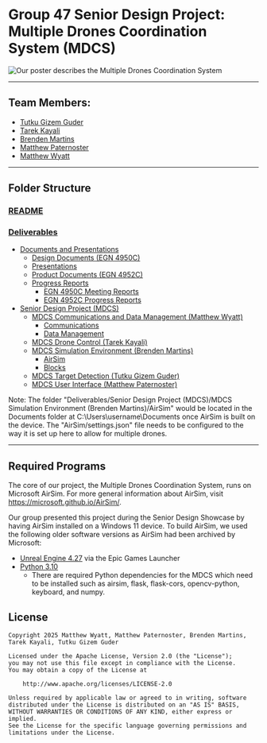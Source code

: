 # Group 47 Senior Design Project: Multiple Drones Coordination System (MDCS)

![Our poster describes the Multiple Drones Coordination System](https://www.fau.edu/engineering/senior-design/images/47.jpg)

---
## Team Members: 

 - [Tutku Gizem Guder](mailto:tguder2021@fau.edu)
 - [Tarek Kayali](mailto:tkayali2023@fau.edu)
 - [Brenden Martins](mailto:bmartins2013@fau.edu)
 - [Matthew Paternoster](mailto:mpaternoster2022@fau.edu)
 - [Matthew Wyatt](mailto:mwyatt2023@fau.edu)
---
## Folder Structure
### [README](README.md)
### [Deliverables](Deliverables)
- [Documents and Presentations](Deliverables/Documents%20and%20Presentations/)
  - [Design Documents (EGN 4950C)](Deliverables/Documents%20and%20Presentations/Design%20Documents%20(EGN%204950C)/)
  - [Presentations](Deliverables/Documents%20and%20Presentations/Presentations/)
  - [Product Documents (EGN 4952C)](Deliverables/Documents%20and%20Presentations/Product%20Documents%20(EGN%204952C)/)
  - [Progress Reports](Deliverables/Documents%20and%20Presentations/Progress%20Reports/)
    - [EGN 4950C Meeting Reports](Deliverables/Documents%20and%20Presentations/Progress%20Reports/EGN%204950C%20Meeting%20Reports/)
    - [EGN 4952C Progress Reports](Deliverables/Documents%20and%20Presentations/Progress%20Reports/EGN%204950C%20Meeting%20Reports/)
- [Senior Design Project (MDCS)](Deliverables/Senior%20Design%20Project%20(MDCS)/)
  - [MDCS Communications and Data Management (Matthew Wyatt)](Deliverables/Senior%20Design%20Project%20(MDCS)/MDCS%20Communications%20and%20Data%20Management%20(Matthew%20Wyatt)/)
    - [Communications](Deliverables/Senior%20Design%20Project%20(MDCS)/MDCS%20Communications%20and%20Data%20Management%20(Matthew%20Wyatt)/Communications)
    - [Data Management](Deliverables/Senior%20Design%20Project%20(MDCS)/MDCS%20Communications%20and%20Data%20Management%20(Matthew%20Wyatt)/Data%20Management)
  - [MDCS Drone Control (Tarek Kayali)](Deliverables/Senior%20Design%20Project%20(MDCS)/MDCS%20Drone%20Control%20(Tarek%20Kayali)/)
  - [MDCS Simulation Environment (Brenden Martins)](Deliverables/Senior%20Design%20Project%20(MDCS)/MDCS%20Simulation%20Environment%20(Brenden%20Martins)/)
    - [AirSim](Deliverables/Senior%20Design%20Project%20(MDCS)/MDCS%20Simulation%20Environment%20(Brenden%20Martins)/AirSim)
    - [Blocks](Deliverables/Senior%20Design%20Project%20(MDCS)/MDCS%20Simulation%20Environment%20(Brenden%20Martins)/Blocks)
  - [MDCS Target Detection (Tutku Gizem Guder)](Deliverables/Senior%20Design%20Project%20(MDCS)/MDCS%20Target%20Detection%20(Tutku%20Gizem%20Guder)/)
  - [MDCS User Interface (Matthew Paternoster)](Deliverables/Senior%20Design%20Project%20(MDCS)/MDCS%20User%20Interface%20(Matthew%20Paternoster)/)

Note: The folder "Deliverables/Senior Design Project (MDCS)/MDCS Simulation Environment (Brenden Martins)/AirSim" would be located in the Documents folder at C:\Users\username\Documents once AirSim is built on the device. The "AirSim/settings.json" file needs to be configured to the way it is set up here to allow for multiple drones.
___
## Required Programs
The core of our project, the Multiple Drones Coordination System, runs on Microsoft AirSim. For more general information about AirSim, visit https://microsoft.github.io/AirSim/.

Our group presented this project during the Senior Design Showcase by having AirSim installed on a Windows 11 device. To build AirSim, we used the following older software versions as AirSim had been archived by Microsoft:
- [Unreal Engine 4.27](https://www.unrealengine.com/download) via the Epic Games Launcher
- [Python 3.10](https://www.python.org/downloads/)
  - There are required Python dependencies for the MDCS which need to be installed such as airsim, flask, flask-cors, opencv-python, keyboard, and numpy.

## License

    Copyright 2025 Matthew Wyatt, Matthew Paternoster, Brenden Martins, Tarek Kayali, Tutku Gizem Guder

    Licensed under the Apache License, Version 2.0 (the "License");
    you may not use this file except in compliance with the License.
    You may obtain a copy of the License at

        http://www.apache.org/licenses/LICENSE-2.0

    Unless required by applicable law or agreed to in writing, software
    distributed under the License is distributed on an "AS IS" BASIS,
    WITHOUT WARRANTIES OR CONDITIONS OF ANY KIND, either express or implied.
    See the License for the specific language governing permissions and
    limitations under the License.

